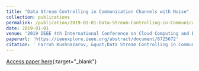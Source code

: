```yaml
---
title: "Data Stream Controlling in Communication Channels with Noise"
collection: publications
permalink: /publication/2019-01-01-Data-Stream-Controlling-in-Communication-Channels-with-Noise
date: 2019-01-01
venue: '2019 IEEE 4th International Conference on Cloud Computing and Big Data Analysis (ICCCBDA)'
paperurl: 'https://ieeexplore.ieee.org/abstract/document/8725672'
citation: ' Farruh Kushnazarov, &quot;Data Stream Controlling in Communication Channels with Noise.&quot; 2019 IEEE 4th International Conference on Cloud Computing and Big Data Analysis (ICCCBDA), 2019.'
---
```

[Access paper here](https://ieeexplore.ieee.org/abstract/document/8725672){:target="_blank"}
